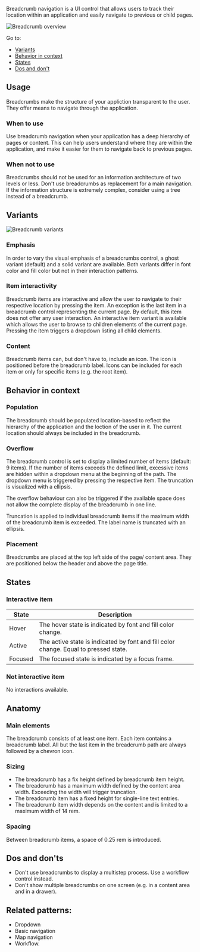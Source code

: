 Breadcrumb navigation is a UI control that allows users to track their location within an application and easily navigate to previous or child pages.

![Breadcrumb overview](/img/pattern_illustrations/Breadcrumb_overview.png)

Go to:

- [Variants](#variants)
- [Behavior in context](#behavior-in-context)
- [States](#states)
- [Dos and don't](#dos-and-don't)

## Usage

Breadcrumbs make the structure of your appliction transparent to the user. They offer means to navigate through the application.

### When to use

Use breadcrumb navigation when your application has a deep hierarchy of pages or content. This can help users understand where they are within the application, and make it easier for them to navigate back to previous pages.

### When not to use

Breadcrumbs should not be used for an information architecture of two levels or less. Don't use breadcrumbs as replacement for a main navigation. If the information structure is extremely complex, consider using a tree instead of a breadcrumb.

## Variants

![Breadcrumb variants](/img/pattern_illustrations/Breadcrumb_variants.png)

### Emphasis

In order to vary the visual emphasis of a breadcrumbs control, a ghost variant (default) and a solid variant are available. Both variants differ in font color and fill color but not in their interaction patterns.

### Item interactivity

Breadcrumb items are interactive and allow the user to navigate to their respective location by pressing the item. An exception is the last item in a breadcrumb control representing the current page. By default, this item does not offer any user interaction. An interactive item variant is available which allows the user to browse to children elements of the current page. Pressing the item triggers a dropdown listing all child elements.

### Content

Breadcrumb items can, but don't have to, include an icon. The icon is positioned before the breadcrumb label. Icons can be included for each item or only for specific items (e.g. the root item).

## Behavior in context

### Population

The breadcrumb should be populated location-based to reflect the hierarchy of the application and the loction of the user in it. The current location should always be included in the breadcrumb.

### Overflow

The breadcrumb control is set to display a limited number of items (default: 9 items). If the number of items exceeds the defined limit, excessive items are hidden within a dropdown menu at the beginning of the path. The dropdown menu is triggered by pressing the respective item. The truncation is visualized with a ellipsis.

The overflow behaviour can also be triggered if the available space does not allow the complete display of the breadcrumb in one line.

Truncation is applied to individual breadcrumb items if the maximum width of the breadcrumb item is exceeded. The label name is truncated with an ellipsis.

<!-- add example overflow & truncation-->

### Placement

Breadcrumbs are placed at the top left side of the page/ content area. They are positioned below the header and above the page title.

## States

### Interactive item

| State   | Description                                                                          |
| ------- | ------------------------------------------------------------------------------------ |
| Hover   | The hover state is indicated by font and fill color change.                          |
| Active  | The active state is indicated by font and fill color change. Equal to pressed state. |
| Focused | The focused state is indicated by a focus frame.                                     |

### Not interactive item

No interactions available.

## Anatomy

### Main elements

The breadcrumb consists of at least one item. Each item contains a breadcrumb label. All but the last item in the breadcrumb path are always followed by a chevron icon.

### Sizing

- The breadcrumb has a fix height defined by breadcrumb item height.
- The breadcrumb has a maximum width defined by the content area width. Exceeding the width will trigger truncation.
- The breadcrumb item has a fixed height for single-line text entries.
- The breadcrumb item width depends on the content and is limited to a maximum width of 14 rem.

### Spacing

Between breadcrumb items, a space of 0.25 rem is introduced.

## Dos and don'ts

- Don't use breadcrumbs to display a multistep process. Use a workflow control instead.
- Don't show multiple breadcrumbs on one screen (e.g. in a content area and in a drawer).

## Related patterns:

- Dropdown
- Basic navigation
- Map navigation
- Workflow.
